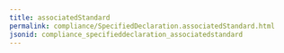 ```yaml
---
title: associatedStandard
permalink: compliance/SpecifiedDeclaration.associatedStandard.html
jsonid: compliance_specifieddeclaration_associatedstandard
---
```

